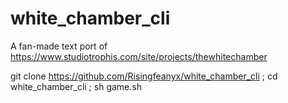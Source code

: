 # white_chamber_cli
A fan-made text port of https://www.studiotrophis.com/site/projects/thewhitechamber 

git clone https://github.com/Risingfeanyx/white_chamber_cli ; 
cd white_chamber_cli ; 
sh game.sh
